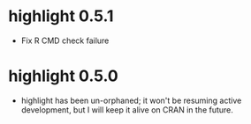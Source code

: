 # highlight 0.5.1

* Fix R CMD check failure

# highlight 0.5.0

* highlight has been un-orphaned; it won't be resuming active development,
  but I will keep it alive on CRAN in the future.

